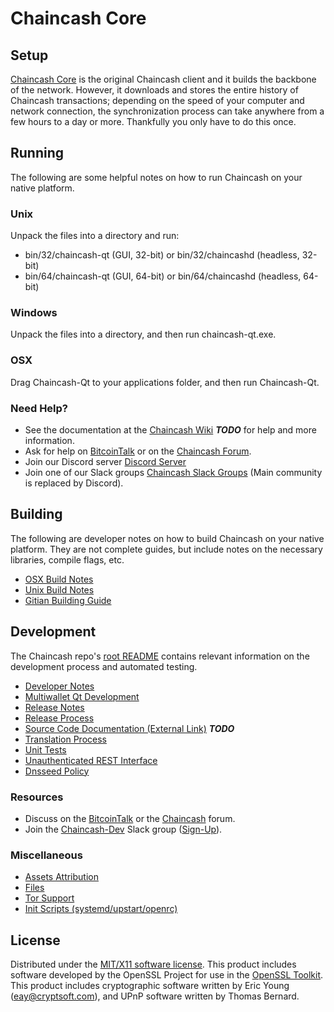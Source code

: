 Chaincash Core
=====================

Setup
---------------------
[Chaincash Core](http://chaincash.org/wallet) is the original Chaincash client and it builds the backbone of the network. However, it downloads and stores the entire history of Chaincash transactions; depending on the speed of your computer and network connection, the synchronization process can take anywhere from a few hours to a day or more. Thankfully you only have to do this once.

Running
---------------------
The following are some helpful notes on how to run Chaincash on your native platform.

### Unix

Unpack the files into a directory and run:

- bin/32/chaincash-qt (GUI, 32-bit) or bin/32/chaincashd (headless, 32-bit)
- bin/64/chaincash-qt (GUI, 64-bit) or bin/64/chaincashd (headless, 64-bit)

### Windows

Unpack the files into a directory, and then run chaincash-qt.exe.

### OSX

Drag Chaincash-Qt to your applications folder, and then run Chaincash-Qt.

### Need Help?

* See the documentation at the [Chaincash Wiki](https://en.bitcoin.it/wiki/Main_Page) ***TODO***
for help and more information.
* Ask for help on [BitcoinTalk](https://bitcointalk.org/index.php?topic=1262920.0) or on the [Chaincash Forum](http://forum.chaincash.org/).
* Join our Discord server [Discord Server](https://discord.chaincash.org)
* Join one of our Slack groups [Chaincash Slack Groups](https://chaincash.org/slack-logins/) (Main community is replaced by Discord).

Building
---------------------
The following are developer notes on how to build Chaincash on your native platform. They are not complete guides, but include notes on the necessary libraries, compile flags, etc.

- [OSX Build Notes](build-osx.md)
- [Unix Build Notes](build-unix.md)
- [Gitian Building Guide](gitian-building.md)

Development
---------------------
The Chaincash repo's [root README](https://github.com/Chaincash-Project/Chaincash/blob/master/README.md) contains relevant information on the development process and automated testing.

- [Developer Notes](developer-notes.md)
- [Multiwallet Qt Development](multiwallet-qt.md)
- [Release Notes](release-notes.md)
- [Release Process](release-process.md)
- [Source Code Documentation (External Link)](https://dev.visucore.com/bitcoin/doxygen/) ***TODO***
- [Translation Process](translation_process.md)
- [Unit Tests](unit-tests.md)
- [Unauthenticated REST Interface](REST-interface.md)
- [Dnsseed Policy](dnsseed-policy.md)

### Resources

* Discuss on the [BitcoinTalk](https://bitcointalk.org/index.php?topic=1262920.0) or the [Chaincash](http://forum.chaincash.org/) forum.
* Join the [Chaincash-Dev](https://chaincash-dev.slack.com/) Slack group ([Sign-Up](https://chaincash-dev.herokuapp.com/)).

### Miscellaneous
- [Assets Attribution](assets-attribution.md)
- [Files](files.md)
- [Tor Support](tor.md)
- [Init Scripts (systemd/upstart/openrc)](init.md)

License
---------------------
Distributed under the [MIT/X11 software license](http://www.opensource.org/licenses/mit-license.php).
This product includes software developed by the OpenSSL Project for use in the [OpenSSL Toolkit](https://www.openssl.org/). This product includes
cryptographic software written by Eric Young ([eay@cryptsoft.com](mailto:eay@cryptsoft.com)), and UPnP software written by Thomas Bernard.
